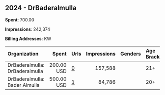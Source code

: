 ## 2024 - DrBaderalmulla 
**Spent**: 700.00

**Impressions**: 242,374

**Billing Addresses**: KW

|Organization|Spent|Urls|Impressions|Genders|Age Brackets|Country Codes|
|:---|---:|:---|---:|:---|:---|:---|
|DrBaderalmulla: DrBaderalmulla|200.00 USD|[0](https://www.snap.com/political-ads/asset/265c89a738e911bccb1da1b6a468ed858a37fae4666e38b2e0a138b9b4a86ef5?mediaType=jpeg)|157,588||21+|kuwait|
|DrBaderalmulla: Bader Almulla|500.00 USD|[1](https://www.snap.com/political-ads/asset/645a181ff840b93b6d099ce1c31258799ed53ee01de2a2c9f62f0c0e50872231?mediaType=mp4)|84,786||20+|kuwait|
